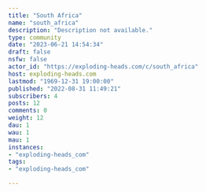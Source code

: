 ```yaml
---
title: "South Africa" 
name: "south_africa"
description: "Description not available."
type: community
date: "2023-06-21 14:54:34"
draft: false
nsfw: false
actor_id: "https://exploding-heads.com/c/south_africa"
host: exploding-heads.com
lastmod: "1969-12-31 19:00:00"
published: "2022-08-31 11:49:21"
subscribers: 4
posts: 12
comments: 0
weight: 12
dau: 1
wau: 1
mau: 1
instances:
- "exploding-heads_com"
tags: 
- "exploding-heads_com"

---
```


